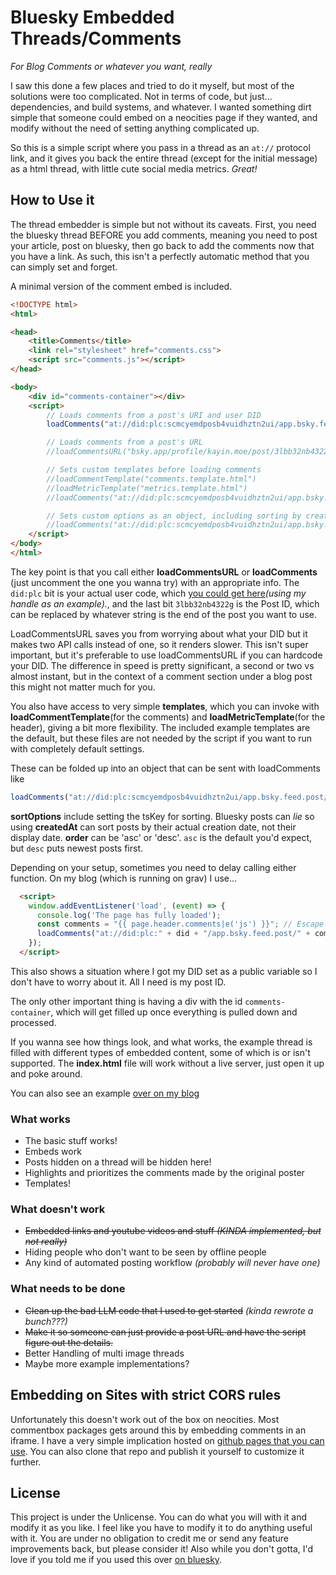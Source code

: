 # Bluesky Embedded Threads/Comments
*For Blog Comments or whatever you want, really*

I saw this done a few places and tried to do it myself, but most of the solutions were too complicated. Not in terms of code, but just... dependencies, and build systems, and whatever. I wanted something dirt simple that someone could embed on a neocities page if they wanted, and modify without the need of setting anything complicated up.

So this is a simple script where you pass in a thread as an `at://` protocol link, and it gives you back the entire thread (except for the initial message) as a html thread, with little cute social media metrics. *Great!*

## How to Use it

The thread embedder is simple but not without its caveats. First, you need the bluesky thread BEFORE you add comments, meaning you need to post your article, post on bluesky, then go back to add the comments now that you have a link. As such, this isn't a perfectly automatic method that you can simply set and forget.

A minimal version of the comment embed is included.

```html
<!DOCTYPE html>
<html>

<head>
    <title>Comments</title>
    <link rel="stylesheet" href="comments.css">
    <script src="comments.js"></script>
</head>

<body>
    <div id="comments-container"></div>
    <script>
        // Loads comments from a post's URI and user DID
        loadComments("at://did:plc:scmcyemdposb4vuidhztn2ui/app.bsky.feed.post/3lbb32nb4322g")

        // Loads comments from a post's URL
        //loadCommentsURL("bsky.app/profile/kayin.moe/post/3lbb32nb4322g")

        // Sets custom templates before loading comments
        //loadCommentTemplate("comments.template.html")
        //loadMetricTemplate("metrics.template.html")
        //loadComments("at://did:plc:scmcyemdposb4vuidhztn2ui/app.bsky.feed.post/3lbb32nb4322g")

        // Sets custom options as an object, including sorting by creation date, as well as having descending posts
        //loadComments("at://did:plc:scmcyemdposb4vuidhztn2ui/app.bsky.feed.post/3lbb32nb4322g", { "renderOptions": { "commentTemplate": 'comments.template.html', "headerTemplate": 'header.template.html', "sortOptions": { "tsKey": 'createdAt', "order": 'desc' } } })
    </script>
</body>
</html>
```

The key point is that you call either **loadCommentsURL** or **loadComments** (just uncomment the one you wanna try) with an appropriate info. The `did:plc` bit is your actual user code, which [you could get here](https://bsky.social/xrpc/com.atproto.identity.resolveHandle?handle=kayin.moe)*(using my handle as an example).*, and the last bit `3lbb32nb4322g` is the Post ID, which can be replaced by whatever string is the end of the post you want to use. 

LoadCommentsURL saves you from worrying about what your DID but it makes two API calls instead of one, so it renders slower. This isn't super important, but it's preferable to use loadCommentsURL if you can hardcode your DID. The difference in speed is pretty significant, a second or two vs almost instant, but in the context of a comment section under a blog post this might not matter much for you.

You also have access to very simple **templates**, which you can invoke with **loadCommentTemplate**(for the comments) and **loadMetricTemplate**(for the header), giving a bit more flexibility. The included example templates are the default, but these files are not needed by the script if you want to run with completely default settings.

These can be folded up into an object that can be sent with loadComments like 

```js
loadComments("at://did:plc:scmcyemdposb4vuidhztn2ui/app.bsky.feed.post/3lbb32nb4322g", { "renderOptions": { "commentTemplate": 'comments.template.html', "headerTemplate": 'header.template.html', "sortOptions": { "tsKey": 'createdAt', "order": 'desc' } } })
```

**sortOptions** include setting the tsKey for sorting. Bluesky posts can *lie* so using **createdAt** can sort posts by their actual creation date, not their display date. **order** can be 'asc' or 'desc'. `asc` is the default you'd expect, but `desc` puts newest posts first.

Depending on your setup, sometimes you need to delay calling either function. On my blog (which is running on grav) I use...

```html
  <script>
    window.addEventListener('load', (event) => {
      console.log('The page has fully loaded');
      const comments = "{{ page.header.comments|e('js') }}"; // Escape the value for JS safety
      loadComments("at://did:plc:" + did + "/app.bsky.feed.post/" + comments);
    });
  </script>
```

This also shows a situation where I got my DID set as a public variable so I don't have to worry about it. All I need is my post ID.

The only other important thing is having a div with the id `comments-container`, which will get filled up once everything is pulled down and processed.

If you wanna see how things look, and what works, the example thread is filled with different types of embedded content, some of which is or isn't supported. The **index.html** file will work without a live server, just open it up and poke around.

You can also see an example [over on my blog](https://kayin.moe/why-play-a-remake#comments-container)

### What works

- The basic stuff works!
- Embeds work
- Posts hidden on a thread will be hidden here!
- Highlights and prioritizes the comments made by the original poster
- Templates!

### What doesn't work
- ~~Embedded links and youtube videos and stuff *(KINDA implemented, but not really)*~~
- Hiding people who don't want to be seen by offline people
- Any kind of automated posting workflow *(probably will never have one)*

### What needs to be done
- ~~Clean up the bad LLM code that I used to get started~~ *(kinda rewrote a bunch???)*
- ~~Make it so someone can just provide a post URL and have the script figure out the details.~~
- Better Handling of multi image threads
- Maybe more example implementations?

## Embedding on Sites with strict CORS rules

Unfortunately this doesn't work out of the box on neocities. Most commentbox packages gets around this by embedding comments in an iframe. I have a very simple implication hosted on [github pages that you can use](https://github.com/Kayinnasaki/comment-embed). You can also clone that repo and publish it yourself to customize it further.

## License

This project is under the Unlicense. You can do what you will with it and modify it as you like. I feel like you have to modify it to do anything useful with it. You are under no obligation to credit me or send any feature improvements back, but please consider it! Also while you don't gotta, I'd love if you told me if you used this over [on bluesky](https://bsky.app/profile/kayin.moe).
